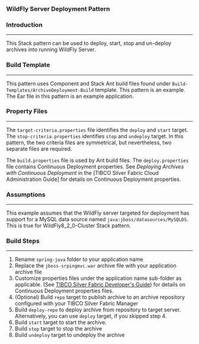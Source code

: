 ### WildFly Server Deployment Pattern

### Introduction
--------------------------------------
This Stack pattern can be used to deploy, start, stop and un-deploy archives into running WildFly Server.

### Build Template
--------------------------

This pattern uses Component and Stack Ant build files found under  `Build-Templates/ArchiveDeployment-Build` template. This pattern is 
an example. The Ear file in this pattern is an example application.

### Property Files
-----------------------------

The `target-criteria.properties` file identifies the `deploy` and `start` target. The `stop-criteria.properties` identifies `stop` and
`undeploy` target. In this pattern, the two criteria files are symmetrical, but nevertheless, two separate files are required.

The `build.properties` file is used by Ant build files. The `deploy.properties` file  contains Continuous Deployment properties. See 
*Deploying Archives with Continuous Deployment* in the [TIBCO Silver Fabric Cloud Administration Guide] for details on
Continuous Deployment properties.

### Assumptions
------------------------

This example assumes that the WildFly server targeted for deployment has support for a MySQL data source named `java:jboss/datasources/MySQLDS`.
This is true for WildFly8_2_0-Cluster Stack pattern.
 
### Build Steps
--------------------------------------
1. Rename `spring-java` folder to your application name
2. Replace the `jboss-srpingmvc.war` archive file with your application archive file
3. Customize properties files under the application name sub-folder as applicable. (See [TIBCO Silver Fabric Developer's Guide]) for details on Continuous Deployment properties files.
4. (Optional) Build `repo` target to publish archive to an archive repository configured with your TIBCO Silver Fabric Manager
5. Build `deploy-repo` to deploy archive from repository to target server. Alternatively, you can use `deploy` target, if you skipped step 4.
6. Build `start` target to start the archive.
7. Build `stop` target to stop the archive
8. Build `undeploy` target to undeploy the archive

[ TIBCO Silver Fabric WildFly/JBoss Enabler]: <https://docs.tibco.com/pub/silver_fabric_enabler_redhat_JBoss/5.6.0/pdf/TIB_silver_fabric_5.6.0_JBoss_enabler_guide.pdf>
[TIBCO Silver Fabric Developer's Guide]:<https://docs.tibco.com/pub/silver_fabric/5.7.1/doc/pdf/TIB_silver_fabric_5.7.1_developers_guide.pdf>